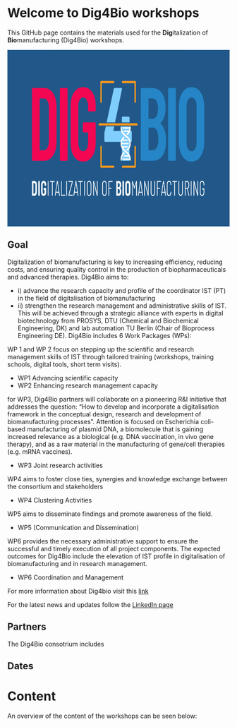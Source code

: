 # Welcome to Dig4Bio workshops


This GitHub page contains the materials used for the **Dig**italization of **Bio**manufacturing (Dig4Bio)
workshops.

<img src="media/logo/dig4bio_v2.png" 
        alt="Picture" 
        width="600" 
        height="400" 
        style="display: block; margin: 0 auto" />

## Goal
Digitalization of biomanufacturing is key to increasing efficiency, reducing costs, and ensuring quality control in the production of biopharmaceuticals and advanced therapies. Dig4Bio aims to: 
* i) advance the research capacity and profile of the coordinator IST (PT) in the field of digitalisation of biomanufacturing 
* ii) strengthen the research management and administrative skills of IST. This will be achieved through a strategic alliance with experts in digital biotechnology from PROSYS, DTU (Chemical and Biochemical Engineering, DK) and lab automation TU Berlin (Chair of Bioprocess Engineering DE). 
Dig4Bio includes 6 Work Packages (WPs): 

WP 1 and WP 2 focus on stepping up the scientific and research management skills of IST through tailored training (workshops, training schools, digital tools, short term visits).
* WP1 Advancing scientific capacity
* WP2 Enhancing research management capacity

for WP3, Dig4Bio partners will collaborate on a pioneering R&I initiative that addresses the question: “How to develop and incorporate a digitalisation framework in the conceptual design, research and development of biomanufacturing processes”. Attention is focused on Escherichia coli-based manufacturing of plasmid DNA, a biomolecule that is gaining increased relevance as a biological (e.g. DNA vaccination, in vivo gene therapy), and as a raw material in the manufacturing of gene/cell therapies (e.g. mRNA vaccines). 
* WP3 Joint research activities

WP4 aims to foster close ties, synergies and knowledge exchange between the consortium and stakeholders
* WP4 Clustering Activities

WP5 aims to disseminate findings and promote awareness of the field. 
* WP5 (Communication and Dissemination)

WP6 provides the necessary administrative support to ensure the successful and timely execution of all project components. The expected outcomes for Dig4Bio include the elevation of IST profile in digitalisation of biomanufacturing and in research management.
* WP6 Coordination and Management 

For more information about Dig4bio visit this [link](https://ibb.tecnico.ulisboa.pt/portfolio/dig4bio/)

For the latest news and updates follow the [LinkedIn page](https://www.linkedin.com/company/dig4bio/posts/?feedView=all)

## Partners
The Dig4Bio consotrium includes



## Dates


# Content

An overview of the content of the workshops can be seen below:

```{tableofcontents}
```
